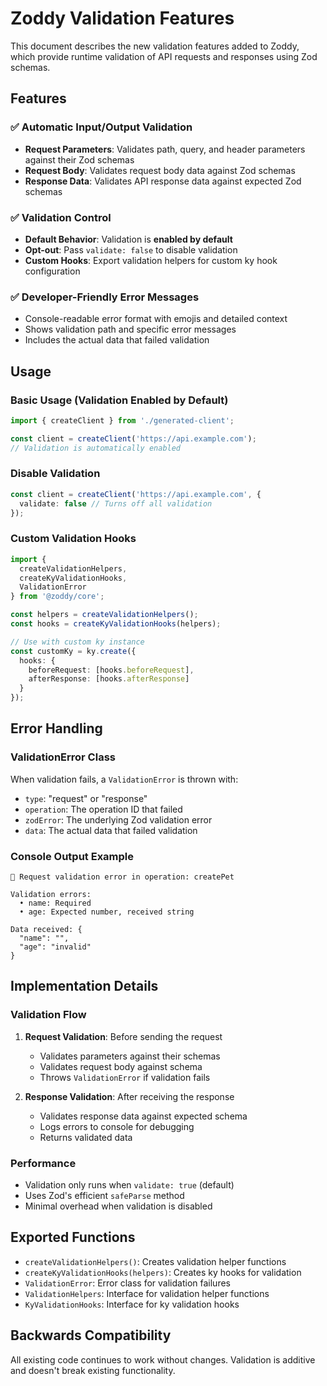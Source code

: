 # Zoddy Validation Features

This document describes the new validation features added to Zoddy, which provide runtime validation of API requests and responses using Zod schemas.

## Features

### ✅ Automatic Input/Output Validation
- **Request Parameters**: Validates path, query, and header parameters against their Zod schemas
- **Request Body**: Validates request body data against Zod schemas
- **Response Data**: Validates API response data against expected Zod schemas

### ✅ Validation Control
- **Default Behavior**: Validation is **enabled by default**
- **Opt-out**: Pass `validate: false` to disable validation
- **Custom Hooks**: Export validation helpers for custom ky hook configuration

### ✅ Developer-Friendly Error Messages
- Console-readable error format with emojis and detailed context
- Shows validation path and specific error messages
- Includes the actual data that failed validation

## Usage

### Basic Usage (Validation Enabled by Default)

```typescript
import { createClient } from './generated-client';

const client = createClient('https://api.example.com');
// Validation is automatically enabled
```

### Disable Validation

```typescript
const client = createClient('https://api.example.com', {
  validate: false // Turns off all validation
});
```

### Custom Validation Hooks

```typescript
import { 
  createValidationHelpers, 
  createKyValidationHooks, 
  ValidationError 
} from '@zoddy/core';

const helpers = createValidationHelpers();
const hooks = createKyValidationHooks(helpers);

// Use with custom ky instance
const customKy = ky.create({
  hooks: {
    beforeRequest: [hooks.beforeRequest],
    afterResponse: [hooks.afterResponse]
  }
});
```

## Error Handling

### ValidationError Class

When validation fails, a `ValidationError` is thrown with:

- `type`: "request" or "response" 
- `operation`: The operation ID that failed
- `zodError`: The underlying Zod validation error
- `data`: The actual data that failed validation

### Console Output Example

```
🚫 Request validation error in operation: createPet

Validation errors:
  • name: Required
  • age: Expected number, received string

Data received: {
  "name": "",
  "age": "invalid"
}
```

## Implementation Details

### Validation Flow

1. **Request Validation**: Before sending the request
   - Validates parameters against their schemas
   - Validates request body against schema
   - Throws `ValidationError` if validation fails

2. **Response Validation**: After receiving the response  
   - Validates response data against expected schema
   - Logs errors to console for debugging
   - Returns validated data

### Performance

- Validation only runs when `validate: true` (default)
- Uses Zod's efficient `safeParse` method
- Minimal overhead when validation is disabled

## Exported Functions

- `createValidationHelpers()`: Creates validation helper functions
- `createKyValidationHooks(helpers)`: Creates ky hooks for validation
- `ValidationError`: Error class for validation failures
- `ValidationHelpers`: Interface for validation helper functions
- `KyValidationHooks`: Interface for ky validation hooks

## Backwards Compatibility

All existing code continues to work without changes. Validation is additive and doesn't break existing functionality.